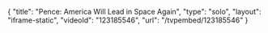 {
    "title": "Pence: America Will Lead in Space Again",
    "type": "solo",
    "layout": "iframe-static",
    "videoId": "123185546",
    "url": "\/tvpembed\/123185546"
}